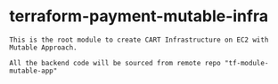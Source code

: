# terraform-payment-mutable-infra

```
This is the root module to create CART Infrastructure on EC2 with Mutable Approach.

All the backend code will be sourced from remote repo "tf-module-mutable-app"
```